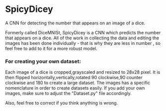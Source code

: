 # SpicyDicey
A CNN for detecting the number that appears on an image of a dice.

Formerly called DiceMNISt, SpicyDicey is a CNN which predicts the number that appears on a dice. All of the work in collecting the data and editing the images has been done individually - that is why they are less in number , so feel free to add to it for a more robust model.

<h3> For creating your own dataset: </h3>
Each image of a dice is cropped,grayscaled and resized to 28x28 pixel. It is then flipped horizontally,vertically,rotated 90 clockwise,90 counter clockwise and 180 to create a large dataset. The images has a specific nomenclature in order to create datasets easily. If you add your own images, make sure to adjust the "Dataset.py" file accordingly.

Also, feel free to correct if you think anything is wrong.
